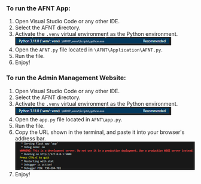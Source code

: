 ### To run the AFNT App:
1. Open Visual Studio Code or any other IDE.
2. Select the AFNT directory.
3. Activate the `.venv` virtual environment as the Python environment. 
   ![Activate VENV](static/img/image.png)
4. Open the `AFNT.py` file located in `\AFNT\Application\AFNT.py`.
5. Run the file.
6. Enjoy!

### To run the Admin Management Website:
1. Open Visual Studio Code or any other IDE.
2. Select the AFNT directory.
3. Activate the `.venv` virtual environment as the Python environment. 
   ![Activate VENV](static/img/image.png)
4. Open the `app.py` file located in `AFNT\app.py`.
5. Run the file.
6. Copy the URL shown in the terminal, and paste it into your browser's address bar.
   ![Terminal Screenshot](static/img/image-1.png)
7. Enjoy!